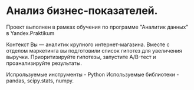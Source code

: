# Анализ бизнес-показателей. 

Проект выполнен в рамках обучения по программе "Аналитик данных" в Yandex.Praktikum

Контекст
Вы — аналитик крупного интернет-магазина. Вместе с отделом маркетинга вы подготовили список гипотез для увеличения выручки.
Приоритизируйте гипотезы, запустите A/B-тест и проанализируйте результаты.  

Испрользуемые инструменты - Python 
Используемые библиотеки - pandas, scipy.stats, numpy.

